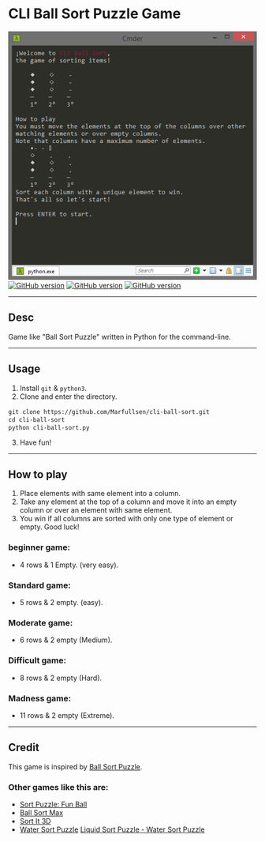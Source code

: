 ﻿# CLI Ball Sort Puzzle Game
[![Screenshot](./screenshots/cli-ball-sort-columns-windows8.png)](https://github.com/Marfullsen/cli-ball-sort)
[![GitHub version](https://img.shields.io/badge/Commits-2-red.svg)](https://github.com/Marfullsen/cli-ball-sort)
[![GitHub version](https://img.shields.io/badge/Version-1.0-green.svg)](https://github.com/Marfullsen/cli-ball-sort)
[![GitHub version](https://img.shields.io/badge/Python-3.7-blue.svg)](https://github.com/Marfullsen/cli-ball-sort)

---

## Desc

Game like "Ball Sort Puzzle" written in Python for the command-line.

---

## Usage
1. Install `git` & `python3`.
2. Clone and enter the directory.
``` 
git clone https://github.com/Marfullsen/cli-ball-sort.git
cd cli-ball-sort
python cli-ball-sort.py
```
3. Have fun!

---

## How to play

1) Place elements with same element into a column.
2) Take any element at the top of a column and move it into an empty column or over an element with same element.
3) You win if all columns are sorted with only one type of element or empty.
Good luck!

### beginner game: 
- 4 rows & 1 Empty. (very easy).

### Standard game:
- 5 rows & 2 empty. (easy).

### Moderate game:
- 6 rows & 2 empty (Medium).

### Difficult game:
- 8 rows & 2 empty (Hard).

### Madness game:
- 11 rows & 2 empty (Extreme).
---

## Credit
This game is inspired by [Ball Sort Puzzle](https://play.google.com/store/apps/details?id=com.GMA.Ball.Sort.Puzzle).

### Other games like this are:
- [Sort Puzzle: Fun Ball](https://play.google.com/store/apps/details/Sort_Puzzle_Fun_Ball?id=com.playcus.ball.sort.puzzle)
- [Ball Sort Max](https://play.google.com/store/apps/details?id=com.bsm.ballsortmax)
- [Sort It 3D](https://play.google.com/store/apps/details?id=com.game.sortit3d)
- [Water Sort Puzzle](https://play.google.com/store/apps/details?id=com.gma.water.sort.puzzle)
[Liquid Sort Puzzle - Water Sort Puzzle](https://play.google.com/store/apps/details?id=com.picolaf.liquidsortpuzzle)
